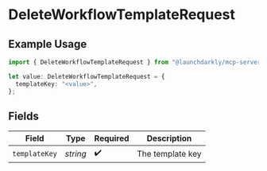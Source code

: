 # DeleteWorkflowTemplateRequest

## Example Usage

```typescript
import { DeleteWorkflowTemplateRequest } from "@launchdarkly/mcp-server/models/operations";

let value: DeleteWorkflowTemplateRequest = {
  templateKey: "<value>",
};
```

## Fields

| Field              | Type               | Required           | Description        |
| ------------------ | ------------------ | ------------------ | ------------------ |
| `templateKey`      | *string*           | :heavy_check_mark: | The template key   |
